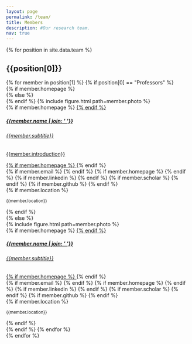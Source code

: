 ```yaml
---
layout: page
permalink: /team/
title: Members
description: #Our research team.
nav: true
---
```

<!-- _pages/team.md -->
<div class="team">
  {% for position in site.data.team %}
    <div class="position">
      <h2>{{position[0]}}</h2>
      <div class="row">
        {% for member in position[1] %}
          {% if position[0] == "Professors" %}
            <div class="col-12">
              <div class="card hoverable" id="{{member.name | join: '_' | downcase}}">
                <div class="row no-gutters">
                  {% if member.homepage %}
                    <div class="col-sm-4 col-md-3 profile-image cursor-pointer" onclick="location.href='{{member.homepage}}'">
                  {% else %}
                    <div class="col-sm-4 col-md-3 profile-image">
                  {% endif %}
                  {% include figure.html path=member.photo %}
                  </div>
                  <div class="team col-sm-8 col-md-9">
                    <div class="card-body">
                      {% if member.homepage %}
                      <a href="{{member.homepage}}">
                      {% endif %}
                      <h5 class="card-title">{{member.name | join: ' '}}</h5>
                      <h6 class="card-subtitle mb-2 text-muted">{{member.subtitle}}</h6>
                      <p class="card-text main">
                        {{member.introduction}}
                      </p>
                      {% if member.homepage %}
                      </a>
                      {% endif %}
                      <div class="toolbar">
                        {% if member.email %}
                          <a href="mailto:{{member.email}}" class="card-link"><i class="fas fa-envelope"></i></a>
                        {% endif %}
                        {% if member.homepage %}
                          <a href="{{member.homepage}}" class="card-link"><i class="fas fa-home"></i></a>
                        {% endif %}
                        {% if member.linkedin %}
                          <a href="{{member.linkedin}}" class="card-link" target="_blank"><i class="fab fa-linkedin"></i></a>
                        {% endif %}
                        {% if member.scholar %}
                          <a href="{{member.scholar}}" class="card-link" target="_blank"><i class="ai ai-google-scholar"></i></a>
                        {% endif %}
                        {% if member.github %}
                          <a href="{{member.github}}" class="card-link" target="_blank"><i class="fab fa-github"></i></a>
                        {% endif %}
                      </div>
                      {% if member.location %}
                      <p class="card-text">
                        <small class="test-muted"><i class="fas fa-thumbtack"></i> {{member.location}} </small>
                      </p>
                      {% endif %}
                    </div>
                  </div>
                </div>
              </div>
            </div>
          {% else %}
            <div class="col-sm-4 d-flex">
              <div class="card hoverable flex-grow-1" id="{{member.name | join: '_' | downcase}}">
                <div class="profile-image">
                  {% include figure.html path=member.photo %}
                </div>
                <div class="card-body">
                  {% if member.homepage %}
                  <a href="{{member.homepage}}">
                  {% endif %}
                  <h5 class="card-title">{{member.name | join: ' '}}</h5>
                  <h6 class="card-subtitle mb-2 text-muted">{{member.subtitle}}</h6>
                  {% if member.homepage %}
                  </a>
                  {% endif %}
                  <div class="toolbar">
                    {% if member.email %}
                      <a href="mailto:{{member.email}}" class="card-link"><i class="fas fa-envelope"></i></a>
                    {% endif %}
                    {% if member.homepage %}
                      <a href="{{member.homepage}}" class="card-link"><i class="fas fa-home"></i></a>
                    {% endif %}
                    {% if member.linkedin %}
                      <a href="{{member.linkedin}}" class="card-link" target="_blank"><i class="fab fa-linkedin"></i></a>
                    {% endif %}
                    {% if member.scholar %}
                      <a href="{{member.scholar}}" class="card-link" target="_blank"><i class="ai ai-google-scholar"></i></a>
                    {% endif %}
                    {% if member.github %}
                      <a href="{{member.github}}" class="card-link" target="_blank"><i class="fab fa-github"></i></a>
                    {% endif %}
                  </div>
                  {% if member.location %}
                  <p class="card-text">
                    <small class="test-muted"><i class="fas fa-thumbtack"></i> {{member.location}} </small>
                  </p>
                  {% endif %}
                </div>
              </div>
            </div>
          {% endif %}
        {% endfor %}
      </div>
    </div>
  {% endfor %}
</div>
